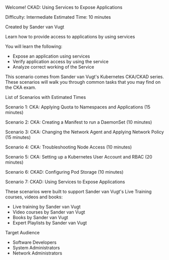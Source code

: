 Welcome!
CKAD: Using Services to Expose Applications

Difficulty: Intermediate
Estimated Time: 10 minutes

Created by Sander van Vugt

Learn how to provide access to applications by using services

You will learn the following:
*	Expose an application using services
*	Verify application access by using the service
*	Analyze correct working of the Service

This scenario comes from Sander van Vugt's Kubernetes CKA/CKAD series. These scenarios will walk you through common tasks that you may find on the CKA exam. 

List of Scenarios with Estimated Times

Scenario 1: CKA: Applying Quota to Namespaces and Applications (15 minutes)

Scenario 2: CKA: Creating a Manifest to run a DaemonSet (10 minutes) 

Scenario 3: CKA: Changing the Network Agent and Applying Network Policy (15 minutes)

Scenario 4: CKA: Troubleshooting Node Access (10 minutes)

Scenario 5: CKA: Setting up a Kubernetes User Account and RBAC (20 minutes)

Scenario 6: CKAD: Configuring Pod Storage (10 minutes) 

Scenario 7: CKAD: Using Services to Expose Applications

These scenarios were built to support Sander van Vugt's Live Training courses, videos and books:

*	Live training by Sander van Vugt
*	Video courses by Sander van Vugt
*	Books by Sander van Vugt
*	Expert Playlists by Sander van Vugt

Target Audience
*	Software Developers
*	System Administrators
*	Network Administrators
